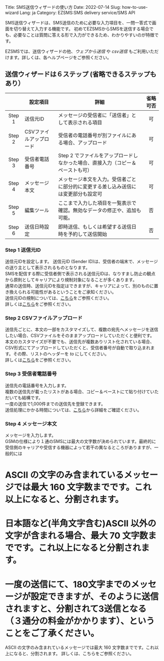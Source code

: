 Title: SMS送信ウィザードの使い方
Date: 2022-07-14
Slug: how-to-use-wizard
Lang: ja
Category: EZSMS:SMS delivery service/SMS API

SMS送信ウィザードは、SMS送信のために必要な入力項目を、一問一答式で画面を切り替えて入力する機能です。
初めてEZSMSからSMSを送信する場合でも、必要なことは質問に答える形で入力ができるため、わかりやすいのが特徴です。

EZSMSでは、送信ウィザードの他、_ウェブから送信_ や _csv送信_ もご利用いただけます。詳しくは、各ヘルプページをご参照ください。

## 送信ウィザードは６ステップ (省略できるステップもあり）
|   |設定項目                       | 詳細                                                                 | 省略可否 | 
| :---------: | ------------------------- | ------------------------------------- | :---------: | 
| Step 1 | 送信元ID                | メッセージの受信者に「送信者」として表示される項目                                 |可| 
| Step 2 | CSVファイルアップロード | 受信者の電話番号が別ファイルにある場合、アップロード                               | 可|
| Step 3 | 受信者電話番号          | Step 2 でファイルをアップロードしなかった場合、直接入力（コピー＆ペーストも可）    | 可|
| Step 4 | メッセージ本文          | メッセージ本文を入力。受信者ごとに部分的に変更する差し込み送信には変更部分も設定可 | 可|
| Step 5 | 編集ツール              | ここまで入力した項目を一覧表示で確認。無効なデータの修正や、追加も可能。           |否| 
| Step 6 | 送信日時設定            | 即時送信、もしくは希望する送信日時を予約して送信開始                               |否| 

### Step 1 送信元ID
送信元IDを設定します。
送信元ID (Sender ID)は、受信者の端末で、メッセージの送り主として表示されるものとなります。<br>
SMSを配信する際に受信者側で表示される送信元IDは、なりすまし防止の観点から原則としてキャリアにより規制対象になることが多くあります。<br>
通常の送信時、送信元IDを指定はできますが、キャリアによって、別のものに置き換えられる可能性があるということをご承知ください。<br>
送信元IDの規制については、[こちら](https://help.xoxzo.com/ja/ezsms-sms-delivery-service/articles/what-senderid-can-i-use/)をご参照ください。<br>
詳しくは[こちら](https://help.xoxzo.com/ja/ezsms-sms-delivery-service/articles/what-does-sender-id-do/)をご参照ください。<br>

### Step 2 CSVファイルアップロード
送信先ごとに、本文の一部をカスタマイズして、複数の宛先へメッセージを送信したい場合、CSVファイルをそのままアップロードしていただくと便利です。<br>
本文のカスタマイズが不要でも、送信先が複数ありリスト化されている場合、CSV形式にてアップロードしていただくと、受信者番号が自動で取り込まれます。その際、リストのヘッダーを _to_ にしてください。<br>
詳しくは[こちら](https://help.xoxzo.com/ja/ezsms-sms-delivery-service/articles/how-to-send-with-customised-csv/)をご参照ください。<br>

### Step 3 受信者電話番号
送信先の電話番号を入力します。<br>
複数の送信先が載ったリストがある場合、コピー＆ペーストにて貼り付けていただいても結構です。<br>
一度の送信で1,000件までの送信先を登録できます。<br>
送信処理にかかる時間については、[こちら](https://help.xoxzo.com/ja/ezsms-sms-delivery-service/articles/what-is-the-max-number-of-request-and-how-quick-the-process/)から詳細をご確認ください。<br>

### Step 4 メッセージ本文
メッセージを入力します。<br>
GSMの仕様により１通のSMSには最大の文字数が決められています。最終的に受信側のキャリアや受信する機器によって若干の異なるところがありますが、一般的には<br>
# ASCII の文字のみ含まれているメッセージでは最大 160 文字数までです。これ以上になると、分割されます。
# 日本語など(半角文字含む)ASCII 以外の文字が含まれる場合、最大 70 文字数までです。これ以上になると分割されます。
# 一度の送信にて、180文字までのメッセージが設定できますが、そのように送信されますと、分割されて3送信となる（３通分の料金がかかります）、ということをご了承ください。
ASCII の文字のみ含まれているメッセージでは最大 160 文字数までです。これ以上になると、分割されます。
詳しくは、こちらをご参照ください。

